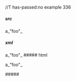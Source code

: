 //T has-passed:no
example 336
##### src
a_"foo"_
##### xml
<?xml version="1.0" encoding="UTF-8"?>
<!DOCTYPE document SYSTEM "CommonMark.dtd">
<document xmlns="http://commonmark.org/xml/1.0">
  <paragraph>
    <text>a_&quot;foo&quot;_</text>
  </paragraph>
</document>
##### html
<p>a_&quot;foo&quot;_</p>
#####
